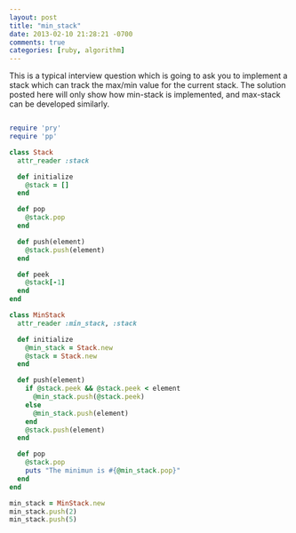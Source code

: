 ```yaml
---
layout: post
title: "min_stack"
date: 2013-02-10 21:28:21 -0700
comments: true
categories: [ruby, algorithm]
---
```


This is a typical interview question which is going to ask you to implement a stack
which can track the max/min value for the current stack. The solution posted here will only show how min-stack is implemented, and max-stack can be developed similarly.

```ruby

require 'pry'
require 'pp'

class Stack
  attr_reader :stack

  def initialize
    @stack = []
  end

  def pop
    @stack.pop
  end

  def push(element)
    @stack.push(element)
  end

  def peek
    @stack[-1]
  end
end

class MinStack
  attr_reader :min_stack, :stack

  def initialize
    @min_stack = Stack.new
    @stack = Stack.new
  end

  def push(element)
    if @stack.peek && @stack.peek < element
      @min_stack.push(@stack.peek)
    else
      @min_stack.push(element)
    end
    @stack.push(element)
  end

  def pop
    @stack.pop
    puts "The minimun is #{@min_stack.pop}"
  end
end

min_stack = MinStack.new
min_stack.push(2)
min_stack.push(5)

```
